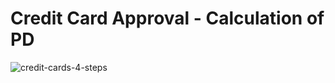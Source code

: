 # Credit Card Approval - Calculation of PD

![credit-cards-4-steps](https://user-images.githubusercontent.com/60525865/201497267-55cbf1d0-89ca-404c-beaa-6541fe2da1eb.jpg)

